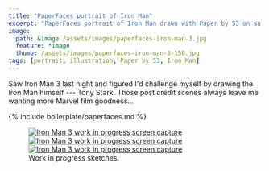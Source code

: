 ```yaml
---
title: "PaperFaces portrait of Iron Man"
excerpt: "PaperFaces portrait of Iron Man drawn with Paper by 53 on an iPad."
image: 
  path: &image /assets/images/paperfaces-iron-man-3.jpg 
  feature: *image
  thumb: /assets/images/paperfaces-iron-man-3-150.jpg
tags: [portrait, illustration, Paper by 53, Iron Man]
---
```


Saw Iron Man 3 last night and figured I'd challenge myself by drawing the Iron Man himself --- Tony Stark. Those post credit scenes always leave me wanting more Marvel film goodness…

{% include boilerplate/paperfaces.md %}

<figure class="third">
	<a href="{{ site.url }}/assets/images/paperfaces-iron-man-3-wip-1-lg.jpg" title="Background complete. Outlining the figure in pencil."><img src="{{ site.url }}/assets/images/paperfaces-iron-man-3-wip-1-230.jpg" alt="Iron Man 3 work in progress screen capture" /></a>
	<a href="{{ site.url }}/assets/images/paperfaces-iron-man-3-wip-2-lg.jpg" title="Blocking out shapes with the fountain pen."><img src="{{ site.url }}/assets/images/paperfaces-iron-man-3-wip-2-230.jpg" alt="Iron Man 3 work in progress screen capture" /></a>
	<a href="{{ site.url }}/assets/images/paperfaces-iron-man-3-wip-3-lg.jpg" title="Filling in shapes with the marker."><img src="{{ site.url }}/assets/images/paperfaces-iron-man-3-wip-3-230.jpg" alt="Iron Man 3 work in progress screen capture" /></a>
	<figcaption>Work in progress sketches.</figcaption>
</figure>
